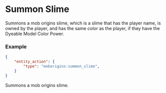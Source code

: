 # Summon Slime
Summons a mob origins slime, which is a slime that has the player name, is owned by the player, and has the same color as the player, if they have the Dyeable Model Color Power.



### Example
```json
{
    "entity_action": {
        "type": "moborigins:summon_slime",
    }
}
```
Summons a mob origins slime.
